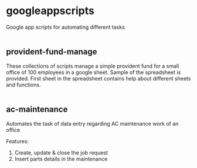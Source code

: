 # googleappscripts
Google app scripts for automating different tasks
<br><br>

## provident-fund-manage
These collections of scripts manage a simple provident fund for a small office of 100 employees in a google sheet.
Sample of the spreadsheet is provided. First sheet in the spreadsheet contains help about different sheets and functions.<br><br>

## ac-maintenance 
Automates the task of data entry regarding AC maintenance work of an office

Features:
1. Create, update & close the job request
2. Insert parts details in the maintenance
